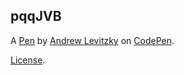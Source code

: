 pqqJVB
------


A [Pen](https://codepen.io/levitzky1983/pen/pqqJVB) by [Andrew Levitzky](https://codepen.io/levitzky1983) on [CodePen](https://codepen.io).

[License](https://codepen.io/levitzky1983/pen/pqqJVB/license).